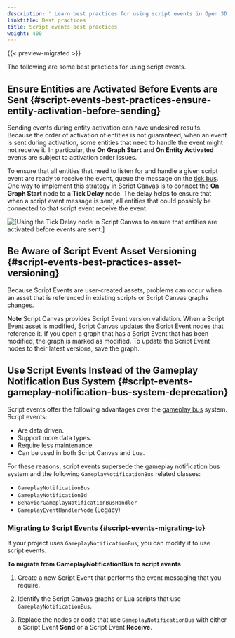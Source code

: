```yaml
---
description: ' Learn best practices for using script events in Open 3D Engine. '
linktitle: Best practices
title: Script events best practices
weight: 400
---
```


{{< preview-migrated >}}

The following are some best practices for using script events\.

## Ensure Entities are Activated Before Events are Sent {#script-events-best-practices-ensure-entity-activation-before-sending}

Sending events during entity activation can have undesired results\. Because the order of activation of entities is not guaranteed, when an event is sent during activation, some entities that need to handle the event might not receive it\. In particular, the **On Graph Start** and **On Entity Activated** events are subject to activation order issues\.

To ensure that all entities that need to listen for and handle a given script event are ready to receive the event, queue the message on the [tick bus](/docs/user-guide/engine/ebus/tick.md)\. One way to implement this strategy in Script Canvas is to connect the **On Graph Start** node to a **Tick Delay** node\. The delay helps to ensure that when a script event message is sent, all entities that could possibly be connected to that script event receive the event\.

![\[Using the Tick Delay node in Script Canvas to ensure that entities are activated before events are sent.\]](/images/user-guide/script-canvas-script-events-9.png)

## Be Aware of Script Event Asset Versioning {#script-events-best-practices-asset-versioning}

Because Script Events are user\-created assets, problems can occur when an asset that is referenced in existing scripts or Script Canvas graphs changes\.

**Note**
Script Canvas provides Script Event version validation\. When a Script Event asset is modified, Script Canvas updates the Script Event nodes that reference it\. If you open a graph that has a Script Event that has been modified, the graph is marked as modified\. To update the Script Event nodes to their latest versions, save the graph\.

## Use Script Events Instead of the Gameplay Notification Bus System {#script-events-gameplay-notification-bus-system-deprecation}

Script events offer the following advantages over the [gameplay bus](/docs/userguide/components/entity-system-gameplay-bus.md) system\. Script events:
+ Are data driven\.
+ Support more data types\.
+ Require less maintenance\.
+ Can be used in both Script Canvas and Lua\.

For these reasons, script events supersede the gameplay notification bus system and the following `GameplayNotificationBus` related classes:
+ `GameplayNotificationBus`
+ `GameplayNotificationId`
+ `BehaviorGameplayNotificationBusHandler`
+ `GameplayEventHandlerNode` \(Legacy\)

### Migrating to Script Events {#script-events-migrating-to}

If your project uses `GameplayNotificationBus`, you can modify it to use script events\.

**To migrate from GameplayNotificationBus to script events**

1. Create a new Script Event that performs the event messaging that you require\.

1. Identify the Script Canvas graphs or Lua scripts that use `GameplayNotificationBus`\.

1. Replace the nodes or code that use `GameplayNotificationBus` with either a Script Event **Send** or a Script Event **Receive**\.
